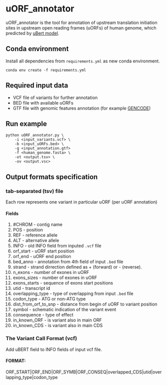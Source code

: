 # uORF_annotator
uORF_annotator is the tool for annotation of upstream translation initiation sites in upstream open reading frames (uORFs) of human genome, which predicted by [uBert model](https://github.com/skoblov-lab/uBERTa).
## Conda environment
Install all dependencies from `requirements.yml` as new conda environment.
```
conda env create -f requirements.yml
```
## Required input data
* VCF file of variants for further annotation
* BED file with available uORFs
* GTF file with genomic features annotation (for example [GENCODE](https://www.gencodegenes.org/human/))
## Run example
```
python uORF_annotator.py \
    -i <input_variants.vcf> \
    -b <input_uORFs.bed> \
    -g <input_annotation.gtf>
    -f <human_genome.fasta> \
    -ot <output.tsv> \
    -ov <output.vsc>
```
## Output formats specification
### tab-separated (tsv) file
Each row represents one variant in particular uORF (per uORF annotation)
#### Fields
1) #CHROM - contig name  
2) POS - position  
3) REF - reference allele
4) ALT - alternative allele
5) INFO - old INFO field from inputed `.vcf` file  
6) orf_start - uORF start position
7) orf_end - uORF end position
8) bed_anno - annotation from 4th field of input `.bed` file
9) strand - strand dirrection defined as + (forward) or - (reverse).
10) n_exons - number of exones in uORF  
11) exons_sizes - number of exones in uORF  
12) exons_starts - sequence of exons start positions  
13) utid - transcript id  
14) overlapping_type - type of overlapping from input `.bed` file  
15) codon_type - ATG or non-ATG type  
16) dist_from_orf_to_snp - distance from begin of uORF to variant position  
17) symbol - schematic indication of the variant event  
18) consequence - type of effect 
19) in_known_ORF - is variant also in main ORF
20) in_known_CDS - is variant also in main CDS
### The Variant Call Format (vcf)
Add uBERT field to INFO fields of input vcf file.
#### FORMAT:
ORF_START|ORF_END|ORF_SYMB|ORF_CONSEQ|overlapped_CDS|utid|overlapping_type|codon_type
